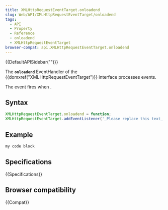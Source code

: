 ```yaml
---
title: XMLHttpRequestEventTarget.onloadend
slug: Web/API/XMLHttpRequestEventTarget/onloadend
tags:
  - API
  - Property
  - Reference
  - onloadend
  - XMLHttpRequestEventTarget
browser-compat: api.XMLHttpRequestEventTarget.onloadend
---
```

{{DefaultAPISidebar("")}}

The **`onloadend`** EventHandler of the {{domxref("XMLHttpRequestEventTarget")}} interface processes  events.

The  event fires when .

## Syntax

```js
XMLHttpRequestEventTarget.onloadend = function;
XMLHttpRequestEventTarget.addEventListener('_Please replace this text_', function);
```

## Example

```js
my code block
```

## Specifications

{{Specifications}}

## Browser compatibility

{{Compat}}

